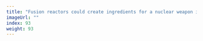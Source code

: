 ```yaml
---
title: "Fusion reactors could create ingredients for a nuclear weapon in weeks"
imageUrl: ""
index: 93
weight: 93
---
```

